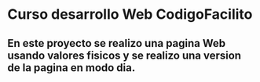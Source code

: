 # Curso desarrollo Web CodigoFacilito
## En este proyecto se realizo una pagina Web usando valores fisicos y se realizo una version de la pagina en modo dia.
